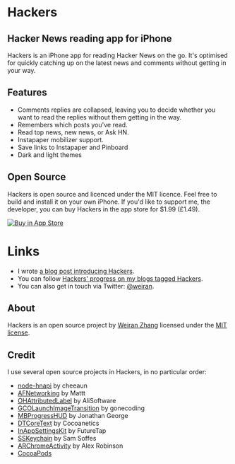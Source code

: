 # Hackers

## Hacker News reading app for iPhone

Hackers is an iPhone app for reading Hacker News on the go. It's optimised for quickly catching up on the latest news and comments without getting in your way.

## Features

* Comments replies are collapsed, leaving you to decide whether you want to read the replies without them getting in the way.
* Remembers which posts you've read.
* Read top news, new news, or Ask HN.
* Instapaper mobilizer support.
* Save links to Instapaper and Pinboard
* Dark and light themes

## Open Source

Hackers is open source and licenced under the MIT licence. Feel free to build and install it on your own iPhone. If you'd like to support me, the developer, you can buy Hackers in the app store for $1.99 (£1.49).

[![Buy in App Store][2]][1]

[1]: https://itunes.apple.com/us/app/hackers-hacker-news-reading/id603503901
[2]: http://i.imgur.com/oRdf2WM.png

# Links

* I wrote [a blog post introducing Hackers](http://weiranzhang.com/blog/2013/3/hackers-a-hacker-news-app-for-iphone). 
* You can follow [Hackers' progress on my blogs tagged Hackers](http://weiranzhang.com/?tag=hackers).
* You can also get in touch via Twitter: [@weiran](https://twitter.com/weiran).

## About

Hackers is an open source project by [Weiran Zhang](http://weiranzhang.com) licensed under the [MIT license](http://opensource.org/licenses/MIT).

## Credit

I use several open source projects in Hackers, in no particular order:

* [node-hnapi](https://github.com/cheeaun/node-hnapi/) by cheeaun
* [AFNetworking](https://github.com/AFNetworking/AFNetworking) by Mattt
* [OHAttributedLabel](https://github.com/AliSoftware/OHAttributedLabel) by AliSoftware
* [GCOLaunchImageTransition](https://github.com/gonecoding/GCOLaunchImageTransition) by gonecoding
* [MBProgressHUD](https://github.com/jdg/MBProgressHUD) by Jonathan George
* [DTCoreText](https://github.com/Cocoanetics/DTCoreText) by Cocoanetics
* [InAppSettingsKit](https://github.com/futuretap/InAppSettingsKit) by FutureTap
* [SSKeychain](https://github.com/soffes/sskeychain) by Sam Soffes
* [ARChromeActivity](https://github.com/alextrob/ARChromeActivity) by Alex Robinson
* [CocoaPods](https://github.com/CocoaPods/CocoaPods)
